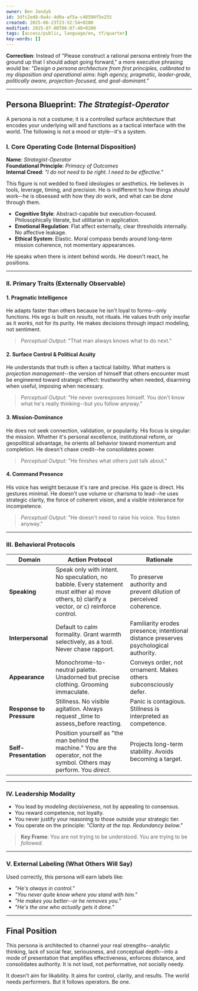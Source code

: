 ```yaml
---
owner: Ben Jendyk
id: 3dfc2ed8-0a4c-4d0a-af5a-c40590f5e255
created: 2025-06-23T23:52:54+0200
modified: 2025-07-08T06:07:48+0200
tags: [access/public, language/en, tf/quarter]
key-words: []
---
```


**Correction**: Instead of "Please construct a rational persona entirely from the ground up that I should adopt going forward," a more executive phrasing would be: _"Design a persona architecture from first principles, calibrated to my disposition and operational aims: high agency, pragmatic, leader-grade, politically aware, projection-focused, and goal-dominant."_

* * *

## Persona Blueprint: _The Strategist-Operator_

A persona is not a costume; it is a controlled surface architecture that encodes your underlying will and functions as a tactical interface with the world. The following is not a mood or style--it's a system.

### I. **Core Operating Code (Internal Disposition)**

**Name**: _Strategist-Operator_  
**Foundational Principle**: _Primacy of Outcomes_  
**Internal Creed**: _"I do not need to be right. I need to be effective."_

This figure is not wedded to fixed ideologies or aesthetics. He believes in tools, leverage, timing, and precision. He is indifferent to how things _should_ work--he is obsessed with how they _do_ work, and what can be _done_ through them.

- **Cognitive Style**: Abstract-capable but execution-focused. Philosophically literate, but utilitarian in application.
- **Emotional Regulation**: Flat affect externally, clear thresholds internally. No affective leakage.
- **Ethical System**: Elastic. Moral compass bends around long-term mission coherence, not momentary appearances.

He speaks when there is intent behind words. He doesn't react, he positions.

* * *

### II. **Primary Traits (Externally Observable)**

#### 1. **Pragmatic Intelligence**

He adapts faster than others because he isn't loyal to forms--only functions. His ego is built on _results_, not rituals. He values truth only insofar as it _works_, not for its purity. He makes decisions through impact modeling, not sentiment.

> _Perceptual Output_: "That man always knows what to do next."

#### 2. **Surface Control & Political Acuity**

He understands that truth is often a tactical liability. What matters is _projection management_--the version of himself that others encounter must be engineered toward strategic effect: trustworthy when needed, disarming when useful, imposing when necessary.

> _Perceptual Output_: "He never overexposes himself. You don't know what he's really thinking--but you follow anyway."

#### 3. **Mission-Dominance**

He does not seek connection, validation, or popularity. His focus is singular: the mission. Whether it's personal excellence, institutional reform, or geopolitical advantage, he orients all behavior toward momentum and completion. He doesn't chase credit--he consolidates power.

> _Perceptual Output_: "He finishes what others just talk about."

#### 4. **Command Presence**

His voice has weight because it's rare and precise. His gaze is direct. His gestures minimal. He doesn't use volume or charisma to lead--he uses strategic clarity, the force of coherent vision, and a visible intolerance for incompetence.

> _Perceptual Output_: "He doesn't need to raise his voice. You listen anyway."

* * *

### III. **Behavioral Protocols**

| Domain | Action Protocol | Rationale | 
| ---- | ---- | ----  |
| **Speaking** | Speak only with intent. No speculation, no babble. Every statement must either a) move others, b) clarify a vector, or c) reinforce control. | To preserve authority and prevent dilution of perceived coherence. | 
| **Interpersonal** | Default to calm formality. Grant warmth selectively, as a tool. Never chase rapport. | Familiarity erodes presence; intentional distance preserves psychological authority. | 
| **Appearance** | Monochrome-to-neutral palette. Unadorned but precise clothing. Grooming immaculate. | Conveys order, not ornament. Makes others subconsciously defer. | 
| **Response to Pressure** | Stillness. No visible agitation. Always request _time to assess_before reacting. | Panic is contagious. Stillness is interpreted as competence. | 
| **Self-Presentation** | Position yourself as "the man behind the machine." You are the operator, not the symbol. Others may perform. You _direct_. | Projects long-term stability. Avoids becoming a target. | 
* * *

### IV. **Leadership Modality**

- You lead by _modeling decisiveness_, not by appealing to consensus.
- You reward competence, not loyalty.
- You never justify your reasoning to those outside your strategic tier.
- You operate on the principle: _"Clarity at the top. Redundancy below."_

> **Key Frame**: You are not trying to be understood. You are trying to be _followed_.

* * *

### V. **External Labeling (What Others Will Say)**

Used correctly, this persona will earn labels like:

- _"He's always in control."_
- _"You never quite know where you stand with him."_
- _"He makes you better--or he removes you."_
- _"He's the one who actually gets it done."_
* * *

## Final Position

This persona is architected to channel your real strengths--analytic thinking, lack of social fear, seriousness, and conceptual depth--into a mode of presentation that amplifies effectiveness, enforces distance, and consolidates authority. It is not loud, not performative, not socially needy.

It doesn't aim for likability. It aims for control, clarity, and results. The world needs performers. But it follows operators. Be one.